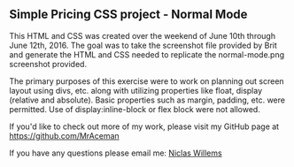 ## Simple Pricing CSS project - Normal Mode

This HTML and CSS was created over the weekend of June 10th through June 12th, 2016.  The goal was to take the screenshot file provided by Brit and generate the HTML and CSS needed to replicate the normal-mode.png screenshot provided.

The primary purposes of this exercise were to work on planning out screen layout using divs, etc. along with utilizing properties like float, display (relative and absolute).  Basic properties such as margin, padding, etc. were permitted.  Use of display:inline-block or flex block were not allowed.

If you'd like to check out more of my work, please visit my GitHub page at https://github.com/MrAceman

If you have any questions please email me: [Niclas Willems](mailto:niclas.willems@gmail.com)
